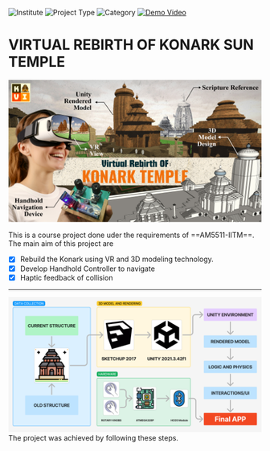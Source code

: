 ![Institute](https://img.shields.io/badge/Institute-IIT%20Madras-219ebc?style=flat-square) ![Project Type](https://img.shields.io/badge/Project%20Type-Virtual%20Reality-f77f00?style=flat-square) ![Category](https://img.shields.io/badge/Course-AM5511-006d77?style=flat-square) [![Demo Video](https://img.shields.io/badge/Demo-Youtube-red?style=flat-square)](https://youtu.be/iIKvO78teYw) 

# **VIRTUAL REBIRTH OF KONARK SUN TEMPLE**
![Thumbnail](/Documentation/pics/thumbnail.png)

This is a course project done uder the requirements of ==AM5511-IITM==.
The main aim of this project are
- [x] Rebuild the  Konark using VR and 3D modeling technology.
- [x] Develop Handhold Controller to navigate
- [x] Haptic feedback of collision

---
![Project Flow](Documentation\pics\projectflow.png)
The project was achieved by following these steps.